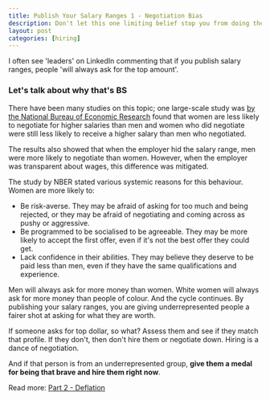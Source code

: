 ```yaml
---
title: Publish Your Salary Ranges 1 - Negotiation Bias
description: Don't let this one limiting belief stop you from doing the right thing for underrepresented candidates.
layout: post
categories: [hiring]
---
```


I often see 'leaders' on LinkedIn commenting that if you publish salary ranges, people 'will always ask for the top amount'.

### Let's talk about why that's BS

There have been many studies on this topic; one large-scale study was [by the National Bureau of Economic Research](https://www.nber.org/papers/w18511) found that women are less likely to negotiate for higher salaries than men and women who did negotiate were still less likely to receive a higher salary than men who negotiated.

The results also showed that when the employer hid the salary range, men were more likely to negotiate than women. However, when the employer was transparent about wages, this difference was mitigated.

The study by NBER stated various systemic reasons for this behaviour. Women are more likely to:
- Be risk-averse. They may be afraid of asking for too much and being rejected, or they may be afraid of negotiating and coming across as pushy or aggressive.
- Be programmed to be socialised to be agreeable. They may be more likely to accept the first offer, even if it's not the best offer they could get.
- Lack confidence in their abilities. They may believe they deserve to be paid less than men, even if they have the same qualifications and experience.

Men will always ask for more money than women. White women will always ask for more money than people of colour. And the cycle continues. By publishing your salary ranges, you are giving underrepresented people a fairer shot at asking for what they are worth.

If someone asks for top dollar, so what? Assess them and see if they match that profile. If they don't, then don't hire them or negotiate down. Hiring is a dance of negotiation.

And if that person is from an underrepresented group, **give them a medal for being that brave and hire them right now**.

Read more: [Part 2 - Deflation](https://outragedpinkracoon.com/2023/05/10/publish-your-salary-ranges-part-2-deflation.html)
